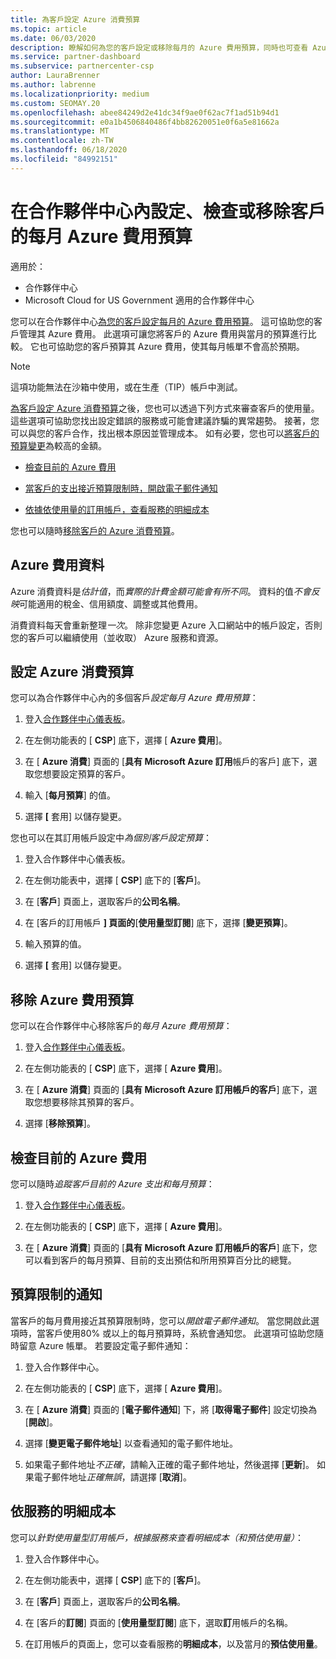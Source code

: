 ```yaml
---
title: 為客戶設定 Azure 消費預算
ms.topic: article
ms.date: 06/03/2020
description: 瞭解如何為您的客戶設定或移除每月的 Azure 費用預算，同時也可查看 Azure 費用資料並設定預算相關通知。
ms.service: partner-dashboard
ms.subservice: partnercenter-csp
author: LauraBrenner
ms.author: labrenne
ms.localizationpriority: medium
ms.custom: SEOMAY.20
ms.openlocfilehash: abee84249d2e41dc34f9ae0f62ac7f1ad51b94d1
ms.sourcegitcommit: e0a1b4506840486f4bb82620051e0f6a5e81662a
ms.translationtype: MT
ms.contentlocale: zh-TW
ms.lasthandoff: 06/18/2020
ms.locfileid: "84992151"
---
```

# <a name="set-check-or-remove-monthly-azure-spending-budgets-for-customers-in-partner-center"></a>在合作夥伴中心內設定、檢查或移除客戶的每月 Azure 費用預算

適用於：

- 合作夥伴中心
- Microsoft Cloud for US Government 適用的合作夥伴中心

您可以在合作夥伴中心[為您的客戶設定每月的 Azure 費用預算](#set-azure-spending-budget)。 這可協助您的客戶管理其 Azure 費用。 此選項可讓您將客戶的 Azure 費用與當月的預算進行比較。 它也可協助您的客戶預算其 Azure 費用，使其每月帳單不會高於預期。

> [!NOTE]  
> 這項功能無法在沙箱中使用，或在生產（TIP）帳戶中測試。

[為客戶設定 Azure 消費預算](#set-azure-spending-budget)之後，您也可以透過下列方式來審查客戶的使用量。 這些選項可協助您找出設定錯誤的服務或可能會建議詐騙的異常趨勢。 接著，您可以與您的客戶合作，找出根本原因並管理成本。 如有必要，您也可以[將客戶的預算變更](#set-azure-spending-budget)為較高的金額。

- [檢查目前的 Azure 費用](#check-current-azure-spending)

- [當客戶的支出接近預算限制時，開啟電子郵件通知](#notifications-for-budget-limits)

- [依據依使用量的訂用帳戶，查看服務的明細成本](#itemized-costs-by-service)

您也可以隨時[移除客戶的 Azure 消費預算](#remove-azure-spending-budget)。

## <a name="azure-spending-data"></a>Azure 費用資料

Azure 消費資料是*估計值*，而*實際的計費金額可能會有所不同*。 資料的值*不會反映*可能適用的稅金、信用額度、調整或其他費用。

消費資料每天會重新整理*一次*。 除非您變更 Azure 入口網站中的帳戶設定，否則您的客戶可以繼續使用（並收取） Azure 服務和資源。

## <a name="set-azure-spending-budget"></a>設定 Azure 消費預算

您可以為合作夥伴中心內的多個客戶*設定每月 Azure 費用預算*：

1. 登入[合作夥伴中心儀表板](https://partner.microsoft.com/dashboard/)。

2. 在左側功能表的 [ **CSP**] 底下，選擇 [ **Azure 費用**]。

3. 在 [ **Azure 消費**] 頁面的 [**具有 Microsoft Azure 訂用**帳戶的客戶] 底下，選取您想要設定預算的客戶。

4. 輸入 [**每月預算**] 的值。

5. 選擇 **[** 套用] 以儲存變更。

您也可以在其訂用帳戶設定中*為個別客戶設定預算*：

1. 登入合作夥伴中心儀表板。

2. 在左側功能表中，選擇 [ **CSP**] 底下的 [**客戶**]。

3. 在 [**客戶**] 頁面上，選取客戶的**公司名稱**。

4. 在 [客戶的訂用帳戶 **] 頁面的**[**使用量型訂閱**] 底下，選擇 [**變更預算**]。

5. 輸入預算的值。

6. 選擇 **[** 套用] 以儲存變更。

## <a name="remove-azure-spending-budget"></a>移除 Azure 費用預算

您可以在合作夥伴中心移除客戶的*每月 Azure 費用預算*：

1. 登入[合作夥伴中心儀表板](https://partner.microsoft.com/dashboard/)。

2. 在左側功能表的 [ **CSP**] 底下，選擇 [ **Azure 費用**]。

3. 在 [ **Azure 消費**] 頁面的 [**具有 Microsoft Azure 訂用帳戶的客戶**] 底下，選取您想要移除其預算的客戶。

4. 選擇 [**移除預算**]。

## <a name="check-current-azure-spending"></a>檢查目前的 Azure 費用

您可以隨時*追蹤客戶目前的 Azure 支出和每月預算*：

1. 登入[合作夥伴中心儀表板](https://partner.microsoft.com/dashboard/)。

2. 在左側功能表的 [ **CSP**] 底下，選擇 [ **Azure 費用**]。

3. 在 [ **Azure 消費**] 頁面的 [**具有 Microsoft Azure 訂用帳戶的客戶**] 底下，您可以看到客戶的每月預算、目前的支出預估和所用預算百分比的總覽。

## <a name="notifications-for-budget-limits"></a>預算限制的通知

當客戶的每月費用接近其預算限制時，您可以*開啟電子郵件通知*。 當您開啟此選項時，當客戶使用80% 或以上的每月預算時，系統會通知您。 此選項可協助您隨時留意 Azure 帳單。 若要設定電子郵件通知：

1. 登入合作夥伴中心。

2. 在左側功能表的 [ **CSP**] 底下，選擇 [ **Azure 費用**]。

3. 在 [ **Azure 消費**] 頁面的 [**電子郵件通知**] 下，將 [**取得電子郵件**] 設定切換為 [**開啟**]。

4. 選擇 [**變更電子郵件地址**] 以查看通知的電子郵件地址。

5. 如果電子郵件地址*不正確*，請輸入正確的電子郵件地址，然後選擇 [**更新**]。 如果電子郵件地址*正確無誤*，請選擇 [**取消**]。

## <a name="itemized-costs-by-service"></a>依服務的明細成本

您可以*針對使用量型訂用帳戶，根據服務來查看明細成本（和預估使用量）*：

1. 登入合作夥伴中心。

2. 在左側功能表中，選擇 [ **CSP**] 底下的 [**客戶**]。

3. 在 [**客戶**] 頁面上，選取客戶的**公司名稱**。

4. 在 [客戶的**訂閱**] 頁面的 [**使用量型訂閱**] 底下，選取**訂**用帳戶的名稱。

5. 在訂用帳戶的頁面上，您可以查看服務的**明細成本**，以及當月的**預估使用量**。
